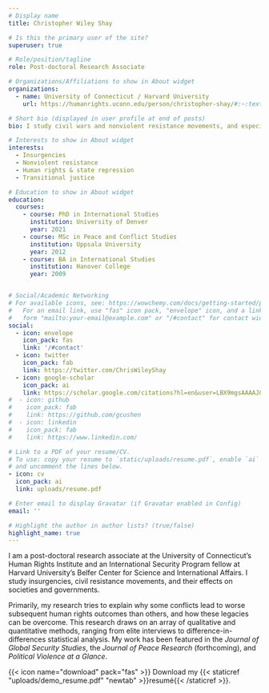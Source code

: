 ```yaml
---
# Display name
title: Christopher Wiley Shay

# Is this the primary user of the site?
superuser: true

# Role/position/tagline
role: Post-doctoral Research Associate

# Organizations/Affiliations to show in About widget
organizations:
  - name: University of Connecticut / Harvard University
    url: https://humanrights.uconn.edu/person/christopher-shay/#:~:text=Christopher%20Shay%20is%20a%20post,%2C%20and%20post%2Dconflict%20outcomes./

# Short bio (displayed in user profile at end of posts)
bio: I study civil wars and nonviolent resistance movements, and especially their legacies on societies and governments.

# Interests to show in About widget
interests:
  - Insurgencies
  - Nonviolent resistance
  - Human rights & state repression
  - Transitional justice

# Education to show in About widget
education:
  courses:
    - course: PhD in International Studies
      institution: University of Denver
      year: 2021
    - course: MSc in Peace and Conflict Studies
      institution: Uppsala University
      year: 2012
    - course: BA in International Studies
      institution: Hanover College
      year: 2009


# Social/Academic Networking
# For available icons, see: https://wowchemy.com/docs/getting-started/page-builder/#icons
#   For an email link, use "fas" icon pack, "envelope" icon, and a link in the
#   form "mailto:your-email@example.com" or "/#contact" for contact widget.
social:
  - icon: envelope
    icon_pack: fas
    link: '/#contact'
  - icon: twitter
    icon_pack: fab
    link: https://twitter.com/ChrisWileyShay
  - icon: google-scholar
    icon_pack: ai
    link: https://scholar.google.com/citations?hl=en&user=LBX9mgsAAAAJ&view_op=list_works&authuser=1&gmla=AJsN-F6rnM0dzM51WWzo_u4qXcdDl5u8tA0Tr5gCmsfb-OkJ7CLiNbAgPy_XcrYCgAsPWzCUVgc8Az4l69eLJrAXHMvttrsga_m76JYsVQCOQocqV1WnkjA
#  - icon: github
#    icon_pack: fab
#    link: https://github.com/gcushen
#  - icon: linkedin
#    icon_pack: fab
#    link: https://www.linkedin.com/

# Link to a PDF of your resume/CV.
# To use: copy your resume to `static/uploads/resume.pdf`, enable `ai` icons in `params.toml`,
# and uncomment the lines below.
- icon: cv
  icon_pack: ai
  link: uploads/resume.pdf

# Enter email to display Gravatar (if Gravatar enabled in Config)
email: ''

# Highlight the author in author lists? (true/false)
highlight_name: true
---
```


I am a post-doctoral research associate at the University of Connecticut’s Human Rights Institute and an International Security Program fellow at Harvard University’s Belfer Center for Science and International Affairs. I study insurgencies, civil resistance movements, and their effects on societies and governments.

Primarily, my research tries to explain why some conflicts lead to worse subsequent human rights outcomes than others, and how these legacies can be overcome. This research draws on an array of qualitative and quantitative methods, ranging from elite interviews to difference-in-differences statistical analysis. My work has been featured in the *Journal of Global Security Studies*, the *Journal of Peace Research* (forthcoming), and *Political Violence at a Glance*.


{{< icon name="download" pack="fas" >}} Download my {{< staticref "uploads/demo_resume.pdf" "newtab" >}}resumé{{< /staticref >}}.
